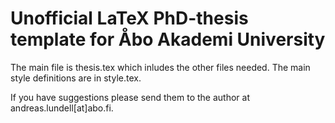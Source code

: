 # Unofficial LaTeX PhD-thesis template for Åbo Akademi University

The main file is thesis.tex which inludes the other files needed. The main style definitions are in style.tex. 

If you have suggestions please send them to the author at andreas.lundell[at]abo.fi.
